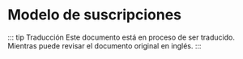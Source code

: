 # Modelo de suscripciones

::: tip Traducción
Este documento está en proceso de ser traducido. Mientras puede revisar el documento original en inglés.
:::